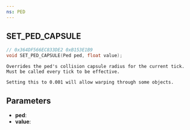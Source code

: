 ```yaml
---
ns: PED
---
```

## SET_PED_CAPSULE

```c
// 0x364DF566EC833DE2 0xB153E1B9
void SET_PED_CAPSULE(Ped ped, float value);
```

```
Overrides the ped's collision capsule radius for the current tick.
Must be called every tick to be effective.

Setting this to 0.001 will allow warping through some objects.
```

## Parameters
* **ped**:
* **value**:
